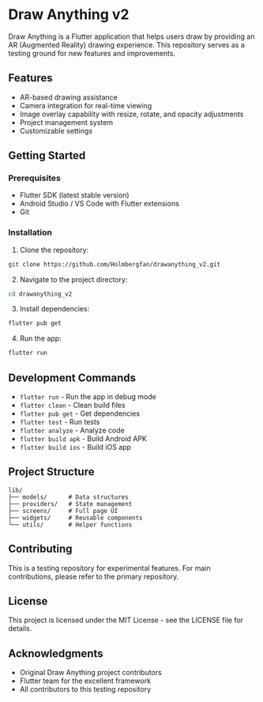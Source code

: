 # Draw Anything v2

Draw Anything is a Flutter application that helps users draw by providing an AR (Augmented Reality) drawing experience. This repository serves as a testing ground for new features and improvements.

## Features

- AR-based drawing assistance
- Camera integration for real-time viewing
- Image overlay capability with resize, rotate, and opacity adjustments
- Project management system
- Customizable settings

## Getting Started

### Prerequisites

- Flutter SDK (latest stable version)
- Android Studio / VS Code with Flutter extensions
- Git

### Installation

1. Clone the repository:
```bash
git clone https://github.com/Holmbergfan/drawanything_v2.git
```

2. Navigate to the project directory:
```bash
cd drawanything_v2
```

3. Install dependencies:
```bash
flutter pub get
```

4. Run the app:
```bash
flutter run
```

## Development Commands

- `flutter run` - Run the app in debug mode
- `flutter clean` - Clean build files
- `flutter pub get` - Get dependencies
- `flutter test` - Run tests
- `flutter analyze` - Analyze code
- `flutter build apk` - Build Android APK
- `flutter build ios` - Build iOS app

## Project Structure

```
lib/
├── models/      # Data structures
├── providers/   # State management
├── screens/     # Full page UI
├── widgets/     # Reusable components
└── utils/       # Helper functions
```

## Contributing

This is a testing repository for experimental features. For main contributions, please refer to the primary repository.

## License

This project is licensed under the MIT License - see the LICENSE file for details.

## Acknowledgments

- Original Draw Anything project contributors
- Flutter team for the excellent framework
- All contributors to this testing repository
